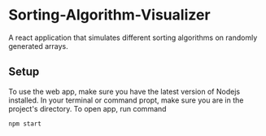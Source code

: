 # Sorting-Algorithm-Visualizer
A react application that simulates different sorting algorithms on randomly generated arrays. 

## Setup
To use the web app, make sure you have the latest version of Nodejs installed.
In your terminal or command propt, make sure you are in the project's directory.
To open app, run command
```console
npm start
```

